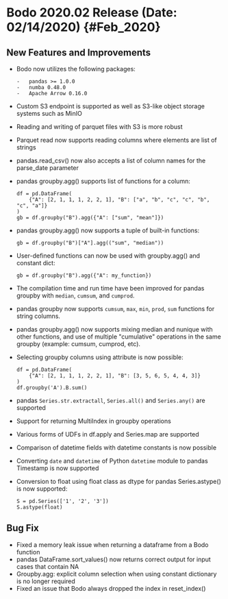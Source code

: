 # Bodo 2020.02 Release (Date: 02/14/2020) {#Feb_2020}

## New Features and Improvements

- Bodo now utilizes the following packages:

  ```
  -   pandas >= 1.0.0
  -   numba 0.48.0
  -   Apache Arrow 0.16.0
  ```

- Custom S3 endpoint is supported as well as S3-like object storage
  systems such as MinIO

- Reading and writing of parquet files with S3 is more robust

- Parquet read now supports reading columns where elements are list of
  strings

- pandas.read_csv() now also accepts a list of column names for the
  parse_date parameter

- pandas groupby.agg() supports list of functions for a column:

  ```
  df = pd.DataFrame(
      {"A": [2, 1, 1, 1, 2, 2, 1], "B": ["a", "b", "c", "c", "b", "c", "a"]}
  )
  gb = df.groupby("B").agg({"A": ["sum", "mean"]})
  ```

- pandas groupby.agg() now supports a tuple of built-in functions:

  ```
  gb = df.groupby("B")["A"].agg(("sum", "median"))
  ```

- User-defined functions can now be used with groupby.agg() and
  constant dict:

  ```
  gb = df.groupby("B").agg({"A": my_function})
  ```

- The compilation time and run time have been improved for pandas
  groupby with `median`, `cumsum`, and
  `cumprod`.

- pandas groupby now supports `cumsum`, `max`,
  `min`, `prod`, `sum` functions
  for string columns.

- pandas groupby.agg() now supports mixing median and nunique with
  other functions, and use of multiple "cumulative" operations in
  the same groupby (example: cumsum, cumprod, etc).

- Selecting groupby columns using attribute is now possible:

  ```
  df = pd.DataFrame(
      {"A": [2, 1, 1, 1, 2, 2, 1], "B": [3, 5, 6, 5, 4, 4, 3]}
  )
  df.groupby('A').B.sum()
  ```

- pandas `Series.str.extractall`,
  `Series.all()` and `Series.any()` are
  supported

- Support for returning MultiIndex in groupby operations

- Various forms of UDFs in df.apply and Series.map are supported

- Comparison of datetime fields with datetime constants is now
  possible

- Converting `date` and `datetime` of Python
  `datetime` module to pandas Timestamp is now supported

- Conversion to float using float class as dtype for pandas
  Series.astype() is now supported:

  ```
  S = pd.Series(['1', '2', '3'])
  S.astype(float)
  ```

## Bug Fix

- Fixed a memory leak issue when returning a dataframe from a Bodo
  function
- pandas DataFrame.sort_values() now returns correct output for input
  cases that contain NA
- Groupby.agg: explicit column selection when using constant
  dictionary is no longer required
- Fixed an issue that Bodo always dropped the index in reset_index()
